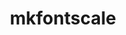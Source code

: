 ---
title: "mkfontscale"
layout: cache
categories: [package, develop-2025-04-06]
meta: {"compilers": ["gcc@10.5.0", "gcc@11.1.0", "gcc@11.4.0", "gcc@13.3.0"], "num_specs": 6, "num_specs_by_stack": {"data-vis-sdk": 1, "developer-tools-aarch64-linux-gnu": 1, "developer-tools-x86_64_v3-linux-gnu": 1, "e4s": 1, "hep": 2, "root": 6}, "oss": ["centos7", "rhel8", "ubuntu20.04", "ubuntu22.04"], "platforms": ["linux"], "stacks": ["data-vis-sdk", "developer-tools-aarch64-linux-gnu", "developer-tools-x86_64_v3-linux-gnu", "e4s", "hep", "root"], "targets": ["aarch64", "x86_64_v3"], "versions": ["1.2.3"]}
spec_details: [{"compiler": "gcc@11.4.0", "hash": "dn2cw6b5swz5g4ovk72dv3o32i2oyfwt", "os": "ubuntu22.04", "platform": "linux", "size": "-", "stacks": ["hep", "root"], "target": "x86_64_v3", "variants": ["build_system=autotools"], "versions": ["1.2.3"]}, {"compiler": "gcc@10.5.0", "hash": "gt5dq42eogdan4rhbfcayb5se753n4zb", "os": "centos7", "platform": "linux", "size": "-", "stacks": ["developer-tools-x86_64_v3-linux-gnu", "root"], "target": "x86_64_v3", "variants": ["build_system=autotools"], "versions": ["1.2.3"]}, {"compiler": "gcc@13.3.0", "hash": "lh5s756b2vfdrkn7kdwmlulh56pjykzm", "os": "rhel8", "platform": "linux", "size": "-", "stacks": ["developer-tools-aarch64-linux-gnu", "root"], "target": "aarch64", "variants": ["build_system=autotools"], "versions": ["1.2.3"]}, {"compiler": "gcc@11.1.0", "hash": "npuoazbz4xt6d3ssrvsuerjjys46e63d", "os": "ubuntu20.04", "platform": "linux", "size": "-", "stacks": ["data-vis-sdk", "root"], "target": "x86_64_v3", "variants": ["build_system=autotools"], "versions": ["1.2.3"]}, {"compiler": "gcc@11.4.0", "hash": "rc5l63y2kuo2gb4ptlbioed7z6xcc3cr", "os": "ubuntu22.04", "platform": "linux", "size": "-", "stacks": ["e4s", "root"], "target": "x86_64_v3", "variants": ["build_system=autotools"], "versions": ["1.2.3"]}, {"compiler": "gcc@11.4.0", "hash": "viyqs7byfprupzv3uuw6uzvnbrayypr7", "os": "ubuntu22.04", "platform": "linux", "size": "-", "stacks": ["hep", "root"], "target": "x86_64_v3", "variants": ["build_system=autotools"], "versions": ["1.2.3"]}]
---